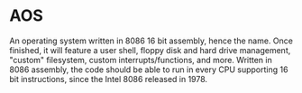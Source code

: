 # AOS
An operating system written in 8086 16 bit assembly, hence the name. Once finished, it will feature a user shell, floppy disk and hard drive management, "custom" filesystem, custom interrupts/functions, and more. Written in 8086 assembly, the code should be able to run in every CPU supporting 16 bit instructions, since the Intel 8086 released in 1978.
